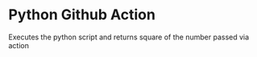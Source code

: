 # Python Github Action

Executes the python script and returns square of the number passed via action
